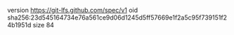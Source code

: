 version https://git-lfs.github.com/spec/v1
oid sha256:23d545164734e76a561ce9d06d1245d5ff57669e1f2a5c95f739151f24b1951d
size 84
